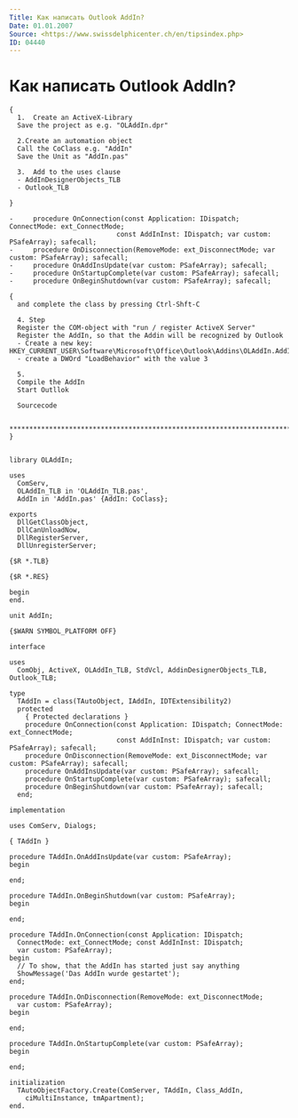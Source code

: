 ```yaml
---
Title: Как написать Outlook AddIn?
Date: 01.01.2007
Source: <https://www.swissdelphicenter.ch/en/tipsindex.php>
ID: 04440
---
```



Как написать Outlook AddIn?
===========================


    { 
      1.  Create an ActiveX-Library 
      Save the project as e.g. "OLAddIn.dpr" 
     
      2.Create an automation object 
      Call the CoClass e.g. "AddIn" 
      Save the Unit as "AddIn.pas" 
     
      3.  Add to the uses clause 
      - AddInDesignerObjects_TLB 
      - Outlook_TLB 
    
    } 
     
    -     procedure OnConnection(const Application: IDispatch; ConnectMode: ext_ConnectMode; 
                               const AddInInst: IDispatch; var custom: PSafeArray); safecall; 
    -     procedure OnDisconnection(RemoveMode: ext_DisconnectMode; var custom: PSafeArray); safecall; 
    -     procedure OnAddInsUpdate(var custom: PSafeArray); safecall; 
    -     procedure OnStartupComplete(var custom: PSafeArray); safecall; 
    -     procedure OnBeginShutdown(var custom: PSafeArray); safecall; 
     
    { 
      and complete the class by pressing Ctrl-Shft-C 
     
      4. Step 
      Register the COM-object with "run / register ActiveX Server" 
      Register the AddIn, so that the Addin will be recognized by Outlook 
      - Create a new key: HKEY_CURRENT_USER\Software\Microsoft\Office\Outlook\Addins\OLAddIn.AddIn 
      - create a DWOrd "LoadBehavior" with the value 3 
     
      5.
      Compile the AddIn 
      Start Outllok 
     
      Sourcecode 
     
      ********************************************************************************* 
    } 
     
     
    library OLAddIn; 
     
    uses 
      ComServ, 
      OLAddIn_TLB in 'OLAddIn_TLB.pas', 
      AddIn in 'AddIn.pas' {AddIn: CoClass}; 
     
    exports 
      DllGetClassObject, 
      DllCanUnloadNow, 
      DllRegisterServer, 
      DllUnregisterServer; 
     
    {$R *.TLB} 
     
    {$R *.RES} 
     
    begin 
    end. 

    unit AddIn; 
     
    {$WARN SYMBOL_PLATFORM OFF} 
     
    interface 
     
    uses 
      ComObj, ActiveX, OLAddIn_TLB, StdVcl, AddinDesignerObjects_TLB, Outlook_TLB; 
     
    type 
      TAddIn = class(TAutoObject, IAddIn, IDTExtensibility2) 
      protected 
        { Protected declarations } 
        procedure OnConnection(const Application: IDispatch; ConnectMode: ext_ConnectMode; 
                               const AddInInst: IDispatch; var custom: PSafeArray); safecall; 
        procedure OnDisconnection(RemoveMode: ext_DisconnectMode; var custom: PSafeArray); safecall; 
        procedure OnAddInsUpdate(var custom: PSafeArray); safecall; 
        procedure OnStartupComplete(var custom: PSafeArray); safecall; 
        procedure OnBeginShutdown(var custom: PSafeArray); safecall; 
      end; 
     
    implementation 
     
    uses ComServ, Dialogs; 
     
    { TAddIn } 
     
    procedure TAddIn.OnAddInsUpdate(var custom: PSafeArray); 
    begin 
     
    end; 
     
    procedure TAddIn.OnBeginShutdown(var custom: PSafeArray); 
    begin 
     
    end; 
     
    procedure TAddIn.OnConnection(const Application: IDispatch; 
      ConnectMode: ext_ConnectMode; const AddInInst: IDispatch; 
      var custom: PSafeArray); 
    begin 
      // To show, that the AddIn has started just say anything 
      ShowMessage('Das AddIn wurde gestartet'); 
    end; 
     
    procedure TAddIn.OnDisconnection(RemoveMode: ext_DisconnectMode; 
      var custom: PSafeArray); 
    begin 
     
    end; 
     
    procedure TAddIn.OnStartupComplete(var custom: PSafeArray); 
    begin 
     
    end; 
     
    initialization 
      TAutoObjectFactory.Create(ComServer, TAddIn, Class_AddIn, 
        ciMultiInstance, tmApartment); 
    end. 

